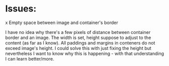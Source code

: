 # Issues:
x Empty space between image and container's border

I have no idea why there's a few pixels of distance between container border and an image. 
The width is set, height suppose to adjust to the content (as far as I know). All paddings and margins in conteners do not exceed image's height.
I could solve this with just fixing the height but nevertheless I want to know why this is happening - with that understanding I can learn better/more.
